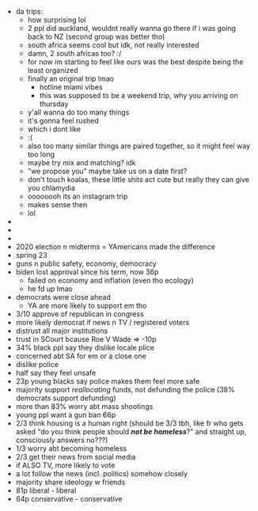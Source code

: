 - da trips:
	- how surprising lol
	- 2 ppl did auckland, wouldnt really wanna go there if i was going back to NZ (second group was better tho)
	- south africa seems cool but idk, not really interested
	- damn, 2 south africas too? :/
	- for now im starting to feel like ours was the best despite being the least organized
	- finally an original trip lmao
		- hotline miami vibes
		- this was supposed to be a weekend trip, why you arriving on thursday
	- y'all wanna do too many things
	- it's gonna feel rushed
	- which i dont  like
	- :(
	- also too many similar things are paired together, so it might feel way too long
	- maybe try mix and matching? idk
	- "we propose you" maybe take us on a date first?
	- don't touch koalas, these little shits act cute but really they can give you chlamydia
	- oooooooh its an instagram trip
	- makes sense then
	- lol
-
-
-
- 2020 election n midterms = YAmericans made the difference
- spring 23
- guns n public safety, economy, democracy
- biden lost approval since his term, now 36p
	- failed on economy and inflation (even tho ecology)
	- he fd up lmao
- democrats were close ahead
	- YA are more likely to support em tho
- 3/10 approve of republican in congress
- more likely democrat if news n TV / registered voters
- distrust all major institutions
- trust in SCourt bcause Roe V Wade => -10p
- 34% black ppl say they dislike locale plice
- concerned abt SA for em or a close one
- dislike police
- half say they feel unsafe
- 23p young blacks say police makes them feel more safe
- majority support *reallocating* funds, not defunding the police (38% democrats support defunding)
- more than 83% worry abt mass shootings
- young ppl want a gun ban 66p
- 2/3 think housing is a human right (should be 3/3 tbh, like fr who gets asked "do you think people should ***not be homeless***?" and straight up, consciously answers no???)
- 1/3 worry abt becoming homeless
- 2/3 get their news from social media
- if ALSO TV, more likely to vote
- a lot follow the news (incl. politics) somehow closely
- majority share ideology w friends
- 81p liberal - liberal
- 64p conservative - conservative